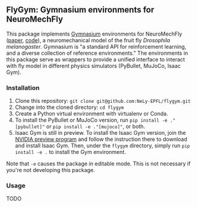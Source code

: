## FlyGym: Gymnasium environments for NeuroMechFly

This package implements [Gymnasium](https://gymnasium.farama.org) environments for NeuroMechFly ([paper](https://doi.org/10.1038/s41592-022-01466-7), [code](https://github.com/NeLy-EPFL/NeuroMechFly)), a neuromechanical model of the fruit fly _Drosophila melanogaster_. Gymnasium is "a standard API for reinforcement learning, and a diverse collection of reference environments." The environments in this package serve as wrappers to provide a unified interface to interact with fly model in different physics simulators (PyBullet, MuJoCo, Isaac Gym).

### Installation
1. Clone this repository: `git clone git@github.com:NeLy-EPFL/flygym.git`
2. Change into the cloned directory: `cd flygym`
3. Create a Python virtual environment with virtualenv or Conda.
4. To install the PyBullet or MuJoCo version, run `pip install -e ."[pybullet]"` or `pip install -e ."[mujoco]"`, or both.
5. Isaac Gym is still in preview. To install the Isaac Gym version, join the [NVIDIA preview program](https://developer.nvidia.com/isaac-gym) and follow the instruction there to download and install Isaac Gym. Then, under the `flygym` directory, simply run `pip install -e .` to install the Gym environment.

Note that `-e` causes the package in editable mode. This is not necessary if you're not developing this package.

### Usage
TODO